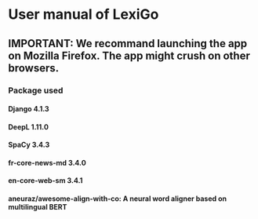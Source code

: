 # User manual of LexiGo

## IMPORTANT: We recommand launching the app on Mozilla Firefox. The app might crush on other browsers.
### Package used
#### Django 4.1.3
#### DeepL 1.11.0
#### SpaCy 3.4.3
#### fr-core-news-md 3.4.0
#### en-core-web-sm 3.4.1
#### aneuraz/awesome-align-with-co: A neural word aligner based on multilingual BERT 
